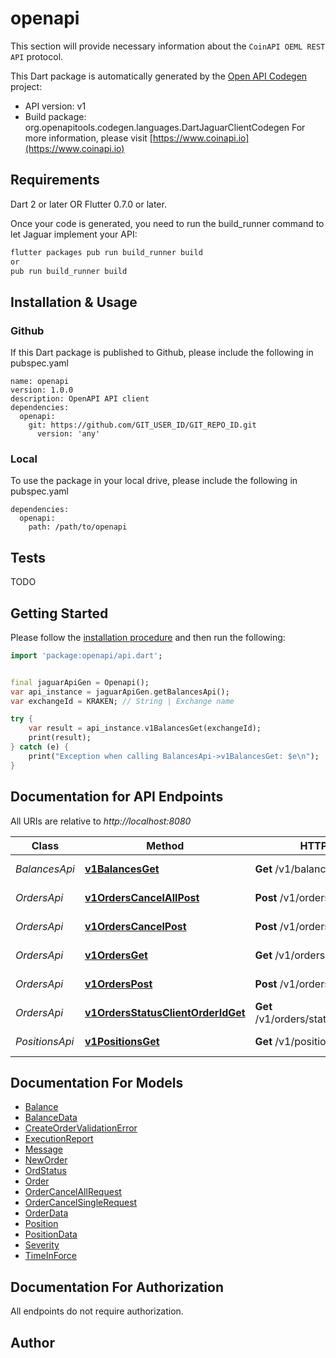 # openapi
This section will provide necessary information about the `CoinAPI OEML REST API` protocol.


This Dart package is automatically generated by the [Open API Codegen](https://github.com/OpenAPITools/openapi-generator) project:

- API version: v1
- Build package: org.openapitools.codegen.languages.DartJaguarClientCodegen
For more information, please visit [https://www.coinapi.io](https://www.coinapi.io)

## Requirements

Dart 2 or later OR Flutter 0.7.0 or later.

Once your code is generated, you need to run the build_runner command to let Jaguar implement your API:

```sh
flutter packages pub run build_runner build
or
pub run build_runner build
```

## Installation & Usage

### Github
If this Dart package is published to Github, please include the following in pubspec.yaml
```
name: openapi
version: 1.0.0
description: OpenAPI API client
dependencies:
  openapi:
    git: https://github.com/GIT_USER_ID/GIT_REPO_ID.git
      version: 'any'
```

### Local
To use the package in your local drive, please include the following in pubspec.yaml
```
dependencies:
  openapi:
    path: /path/to/openapi
```

## Tests

TODO

## Getting Started

Please follow the [installation procedure](#installation--usage) and then run the following:

```dart
import 'package:openapi/api.dart';


final jaguarApiGen = Openapi();
var api_instance = jaguarApiGen.getBalancesApi();
var exchangeId = KRAKEN; // String | Exchange name

try {
    var result = api_instance.v1BalancesGet(exchangeId);
    print(result);
} catch (e) {
    print("Exception when calling BalancesApi->v1BalancesGet: $e\n");
}

```

## Documentation for API Endpoints

All URIs are relative to *http://localhost:8080*

Class | Method | HTTP request | Description
------------ | ------------- | ------------- | -------------
*BalancesApi* | [**v1BalancesGet**](doc//BalancesApi.md#v1balancesget) | **Get** /v1/balances | Get balances
*OrdersApi* | [**v1OrdersCancelAllPost**](doc//OrdersApi.md#v1orderscancelallpost) | **Post** /v1/orders/cancel/all | Cancel all orders
*OrdersApi* | [**v1OrdersCancelPost**](doc//OrdersApi.md#v1orderscancelpost) | **Post** /v1/orders/cancel | Cancel order
*OrdersApi* | [**v1OrdersGet**](doc//OrdersApi.md#v1ordersget) | **Get** /v1/orders | Get all orders
*OrdersApi* | [**v1OrdersPost**](doc//OrdersApi.md#v1orderspost) | **Post** /v1/orders | Create new order
*OrdersApi* | [**v1OrdersStatusClientOrderIdGet**](doc//OrdersApi.md#v1ordersstatusclientorderidget) | **Get** /v1/orders/status/:client_order_id | Get order status
*PositionsApi* | [**v1PositionsGet**](doc//PositionsApi.md#v1positionsget) | **Get** /v1/positions | Get positions


## Documentation For Models

 - [Balance](doc//Balance.md)
 - [BalanceData](doc//BalanceData.md)
 - [CreateOrderValidationError](doc//CreateOrderValidationError.md)
 - [ExecutionReport](doc//ExecutionReport.md)
 - [Message](doc//Message.md)
 - [NewOrder](doc//NewOrder.md)
 - [OrdStatus](doc//OrdStatus.md)
 - [Order](doc//Order.md)
 - [OrderCancelAllRequest](doc//OrderCancelAllRequest.md)
 - [OrderCancelSingleRequest](doc//OrderCancelSingleRequest.md)
 - [OrderData](doc//OrderData.md)
 - [Position](doc//Position.md)
 - [PositionData](doc//PositionData.md)
 - [Severity](doc//Severity.md)
 - [TimeInForce](doc//TimeInForce.md)


## Documentation For Authorization

 All endpoints do not require authorization.


## Author




